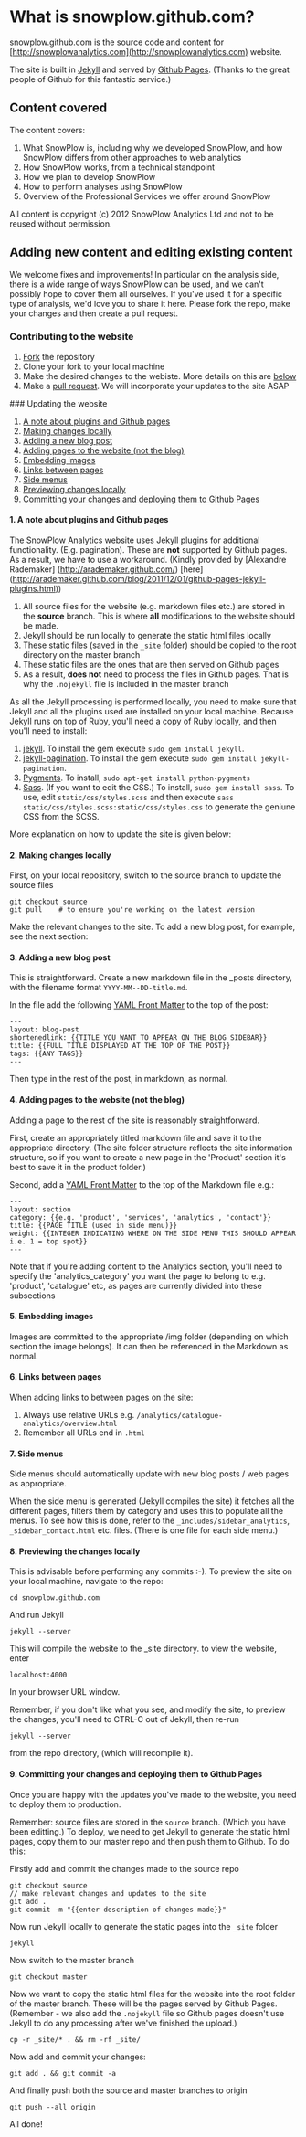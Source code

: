 # What is snowplow.github.com?

snowplow.github.com is the source code and content for [http://snowplowanalytics.com](http://snowplowanalytics.com) website.

The site is built in [Jekyll](https://github.com/mojombo/jekyll) and served by [Github Pages](http://pages.github.com/). (Thanks to the great people of Github for this fantastic service.) 

## Content covered

The content covers:

1. What SnowPlow is, including why we developed SnowPlow, and how SnowPlow differs from other approaches to web analytics
2. How SnowPlow works, from a technical standpoint
3. How we plan to develop SnowPlow
4. How to perform analyses using SnowPlow
5. Overview of the Professional Services we offer around SnowPlow

All content is copyright (c) 2012 SnowPlow Analytics Ltd and not to be reused without permission. 


## Adding new content and editing existing content

We welcome fixes and improvements! In particular on the analysis side, there is a wide range of ways SnowPlow can be used, and we can't possibly hope to cover them all ourselves. If you've used it for a specific type of analysis, we'd love you to share it here. Please fork the repo, make your changes and then create a pull request.

### Contributing to the website

1. [Fork](https://help.github.com/articles/fork-a-repo) the repository
2. Clone your fork to your local machine
3. Make the desired changes to the webiste. More details on this are [below](#website-update)
4. Make a [pull request](https://help.github.com/articles/using-pull-requests). We will incorporate your updates to the site ASAP


<a name="website-update" />
### Updating the website

1. [A note about plugins and Github pages](#1-a-note-about-plugins-and-github-pages)
2. [Making changes locally](#2-making-changes-locally)
3. [Adding a new blog post](#3-adding-a-new-blog-post)
4. [Adding pages to the website (not the blog)](#4-adding-pages-to-the-website-not-the-blog)
5. [Embedding images](#5-embedding-images)
6. [Links between pages](#6-links-between-pages)
7. [Side menus](#7-side-menus)
8. [Previewing changes locally](#8-previewing-the-changes-locally)
9. [Committing your changes and deploying them to Github Pages](#9-committing-your-changes-and-deploying-them-to-github-pages)

#### 1. A note about plugins and Github pages

The SnowPlow Analytics website uses Jekyll plugins for additional functionality. (E.g. pagination). These are **not** supported by Github pages. As a result, we have to use a workaround. (Kindly provided by [Alexandre Rademaker] (http://arademaker.github.com/) [here] (http://arademaker.github.com/blog/2011/12/01/github-pages-jekyll-plugins.html))

1. All source files for the website (e.g. markdown files etc.) are stored in the **source** branch. This is where **all** modifications to the website should be made.
2. Jekyll should be run locally to generate the static html files locally
3. These static files (saved in the `_site` folder) should be copied to the root directory on the master branch
4. These static files are the ones that are then served on Github pages
5. As a result, **does not** need to process the files in Github pages. That is why the `.nojekyll` file is included in the master branch

As all the Jekyll processing is performed locally, you need to make sure that Jekyll and all the plugins used are installed on your local machine. Because Jekyll runs on top of Ruby, you'll need a copy of Ruby locally, and then you'll need to install:

1. [jekyll](https://github.com/mojombo/jekyll). To install the gem execute `sudo gem install jekyll`.
2. [jekyll-pagination](https://github.com/blackwinter/jekyll-pagination). To install the gem execute `sudo gem install jekyll-pagination`.
3. [Pygments](http://pygments.org/). To install, `sudo apt-get install python-pygments`
4. [Sass](http://sass-lang.com/). (If you want to edit the CSS.) To install, `sudo gem install sass`. To use, edit `static/css/styles.scss` and then execute `sass static/css/styles.scss:static/css/styles.css` to generate the geniune CSS from the SCSS.

More explanation on how to update the site is given below:

#### 2. Making changes locally

First, on your local repository, switch to the source branch to update the source files

	git checkout source
	git pull 	# to ensure you're working on the latest version

Make the relevant changes to the site. To add a new blog post, for example, see the next section: 

#### 3. Adding a new blog post

This is straightforward. Create a new markdown file in the _posts directory, with the filename format `YYYY-MM--DD-title.md`.

In the file add the following [YAML Front Matter](https://github.com/mojombo/jekyll/wiki/YAML-Front-Matter) to the top of the post:

	---
	layout: blog-post
	shortenedlink: {{TITLE YOU WANT TO APPEAR ON THE BLOG SIDEBAR}}
	title: {{FULL TITLE DISPLAYED AT THE TOP OF THE POST}}
	tags: {{ANY TAGS}}
	---

Then type in the rest of the post, in markdown, as normal.

#### 4. Adding pages to the website (not the blog)

Adding a page to the rest of the site is reasonably straightforward.

First, create an appropriately titled markdown file and save it to the appropriate directory. (The site folder structure reflects the site information structure, so if you want to create a new page in the 'Product' section it's best to save it in the product folder.)

Second, add a [YAML Front Matter](https://github.com/mojombo/jekyll/wiki/YAML-Front-Matter) to the top of the Markdown file e.g.:

	---
	layout: section
	category: {{e.g. 'product', 'services', 'analytics', 'contact'}}
	title: {{PAGE TITLE (used in side menu)}} 
	weight: {{INTEGER INDICATING WHERE ON THE SIDE MENU THIS SHOULD APPEAR i.e. 1 = top spot}}
	---

Note that if you're adding content to the Analytics section, you'll need to specify the 'analytics_category' you want the page to belong to e.g. 'product', 'catalogue' etc, as pages are currently divided into these subsections

#### 5. Embedding images

Images are committed to the appropriate /img folder (depending on which section the image belongs). It can then be referenced in the Markdown as normal.
	
#### 6. Links between pages

When adding links to between pages on the site:

1. Always use relative URLs e.g. `/analytics/catalogue-analytics/overview.html`
2. Remember all URLs end in `.html`

#### 7. Side menus

Side menus should automatically update with new blog posts / web pages as appropriate.

When the side menu is generated (Jekyll compiles the site) it fetches all the different pages, filters them by category and uses this to populate all the menus. To see how this is done, refer to the `_includes/sidebar_analytics`, `_sidebar_contact.html` etc. files. (There is one file for each side menu.)

#### 8. Previewing the changes locally

This is advisable before performing any commits :-). To preview the site on your local machine, navigate to the repo:

	cd snowplow.github.com

And run Jekyll

	jekyll --server

This will compile the website to the _site directory. to view the website, enter

	localhost:4000

In your browser URL window.

Remember, if you don't like what you see, and modify the site, to preview the changes, you'll need to CTRL-C out of Jekyll, then re-run 

	jekyll --server

from the repo directory, (which will recompile it).

#### 9. Committing your changes and deploying them to Github Pages

Once you are happy with the updates you've made to the website, you need to deploy them to production.

Remember: source files are stored in the `source` branch. (Which you have been editting.) To deploy, we need to get Jekyll to generate the static html pages, copy them to our master repo and then push them to Github. To do this:

Firstly add and commit the changes made to the source repo

	git checkout source
	// make relevant changes and updates to the site
	git add .
	git commit -m "{{enter description of changes made}}"

Now run Jekyll locally to generate the static pages into the `_site` folder

	jekyll

Now switch to the master branch

	git checkout master

Now we want to copy the static html files for the website into the root folder of the master branch. These will be the pages served by Github Pages. (Remember - we also add the `.nojekyll` file so Github pages doesn't use Jekyll to do any processing after we've finished the upload.)

	cp -r _site/* . && rm -rf _site/

Now add and commit your changes:

    git add . && git commit -a

And finally push both the source and master branches to origin

	git push --all origin

All done!